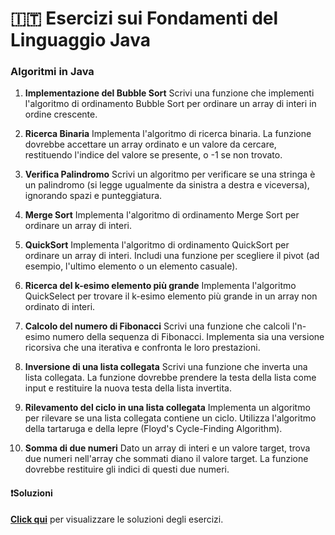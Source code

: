 # 🇮🇹 Esercizi sui Fondamenti del Linguaggio Java
### Algoritmi in Java

1. **Implementazione del Bubble Sort**
   Scrivi una funzione che implementi l'algoritmo di ordinamento Bubble Sort per ordinare un array di interi in ordine crescente.

2. **Ricerca Binaria**
   Implementa l'algoritmo di ricerca binaria. La funzione dovrebbe accettare un array ordinato e un valore da cercare, restituendo l'indice del valore se presente, o -1 se non trovato.

3. **Verifica Palindromo**
   Scrivi un algoritmo per verificare se una stringa è un palindromo (si legge ugualmente da sinistra a destra e viceversa), ignorando spazi e punteggiatura.

4. **Merge Sort**
   Implementa l'algoritmo di ordinamento Merge Sort per ordinare un array di interi.

5. **QuickSort**
      Implementa l'algoritmo di ordinamento QuickSort per ordinare un array di interi. Includi una funzione per scegliere il pivot (ad esempio, l'ultimo elemento o un elemento casuale).

6. **Ricerca del k-esimo elemento più grande**
   Implementa l'algoritmo QuickSelect per trovare il k-esimo elemento più grande in un array non ordinato di interi.

7. **Calcolo del numero di Fibonacci**
   Scrivi una funzione che calcoli l'n-esimo numero della sequenza di Fibonacci. Implementa sia una versione ricorsiva che una iterativa e confronta le loro prestazioni.

8. **Inversione di una lista collegata**
   Scrivi una funzione che inverta una lista collegata. La funzione dovrebbe prendere la testa della lista come input e restituire la nuova testa della lista invertita.

9. **Rilevamento del ciclo in una lista collegata**
   Implementa un algoritmo per rilevare se una lista collegata contiene un ciclo. Utilizza l'algoritmo della tartaruga e della lepre (Floyd's Cycle-Finding Algorithm).

10. **Somma di due numeri**
    Dato un array di interi e un valore target, trova due numeri nell'array che sommati diano il valore target. La funzione dovrebbe restituire gli indici di questi due numeri.


#### ❗️Soluzioni
**[Click qui](https://github.com/Learning-Projects-Examples/Java21_Learning-Java-Junior-Developer-Interview/blob/main/src/main/java/org/learning/C01_LanguageFundamentals/Solutions/S05_Algorithm.java)** per visualizzare le soluzioni degli esercizi.
